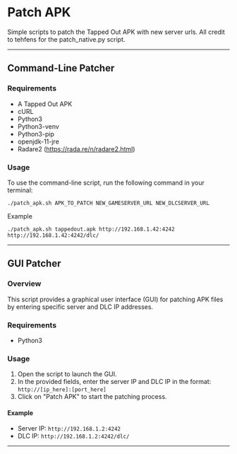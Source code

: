 # Patch APK

Simple scripts to patch the Tapped Out APK with new server urls. All credit to tehfens for the patch_native.py script.

---

## Command-Line Patcher

### Requirements
- A Tapped Out APK
- cURL
- Python3
- Python3-venv
- Python3-pip
- openjdk-11-jre
- Radare2 (https://rada.re/n/radare2.html)

### Usage
To use the command-line script, run the following command in your terminal:

```./patch_apk.sh APK_TO_PATCH NEW_GAMESERVER_URL NEW_DLCSERVER_URL```

Example

```./patch_apk.sh tappedout.apk http://192.168.1.42:4242 http://192.168.1.42:4242/dlc/```

---

## GUI Patcher

### Overview
This script provides a graphical user interface (GUI) for patching APK files by entering specific server and DLC IP addresses.

### Requirements
- Python3

### Usage
1. Open the script to launch the GUI.
2. In the provided fields, enter the server IP and DLC IP in the format: `http://[ip_here]:[port_here]`
3. Click on "Patch APK" to start the patching process.

#### Example
- Server IP: `http://192.168.1.2:4242`
- DLC IP: `http://192.168.1.2:4242/dlc/`

---

